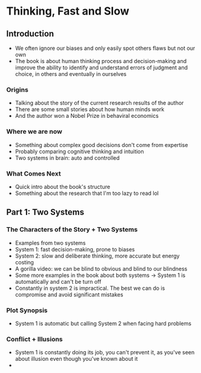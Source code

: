 # Thinking, Fast and Slow

## Introduction

- We often ignore our biases and only easily spot others flaws but not our own
- The book is about human thinking process and decision-making and improve the ability to identify and understand errors of judgment and choice, in others and eventually in ourselves

### Origins

- Talking about the story of the current research results of the author
- There are some small stories about how human minds work
- And the author won a Nobel Prize in behaviral economics

### Where we are now

- Something about complex good decisions don't come from expertise
- Probably comparing cognitive thinking and intuition
- Two systems in brain: auto and controlled

### What Comes Next

- Quick intro about the book's structure
- Something about the research that I'm too lazy to read lol

## Part 1: Two Systems

### The Characters of the Story + Two Systems

- Examples from two systems
- System 1: fast decision-making, prone to biases
- System 2: slow and deliberate thinking, more accurate but energy costing
- A gorilla video: we can be blind to obvious and blind to our blindness
- Some more examples in the book about both systems -> System 1 is automatically and can't be turn off
- Constantly in system 2 is impractical. The best we can do is compromise and avoid significant mistakes

### Plot Synopsis

- System 1 is automatic but calling System 2 when facing hard problems

### Conflict + Illusions

- System 1 is constantly doing its job, you can't prevent it, as you've seen about illusion even though you've known about it
- 